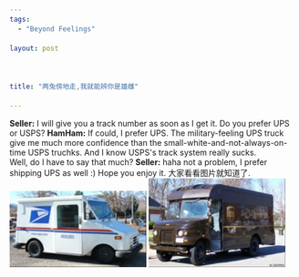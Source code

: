 ```yaml
--- 
tags: 
  - "Beyond Feelings"

layout: post



title: "两兔傍地走,我就能辨你是雄雌"

---
```

<div id="msgcns!5F971C000415D85F!603" class="bvMsg">
<strong>Seller:</strong> I will give you a track number as soon as I get it. Do you prefer UPS or USPS?
<strong>HamHam:</strong> If could, I prefer UPS. The military-feeling UPS truck give me much more confidence than the small-white-and-not-always-on-time USPS truchks. And I know USPS's track system really sucks. <br>Well, do I have to say that much? 
<strong>Seller:</strong> haha not a problem, I prefer shipping UPS as well :) Hope you enjoy it. 
大家看看图片就知道了.
<a href="/assets/images/blog/2007-01-17-liang-tu-bang-di-zou-wo-jiu-neng-bian-ni-shi-xiong-ci-0.jpg"><img style="border-right:0;border-top:0;border-left:0;border-bottom:0;" height="134" src="/assets/images/blog/2007-01-17-liang-tu-bang-di-zou-wo-jiu-neng-bian-ni-shi-xiong-ci-0.jpg" width="240" border="0"></a> 
<a href="/assets/images/blog/2007-01-17-liang-tu-bang-di-zou-wo-jiu-neng-bian-ni-shi-xiong-ci-1.jpg"><img style="border-right:0;border-top:0;border-left:0;border-bottom:0;" height="156" src="/assets/images/blog/2007-01-17-liang-tu-bang-di-zou-wo-jiu-neng-bian-ni-shi-xiong-ci-1.jpg" width="240" border="0"></a>
</div>

